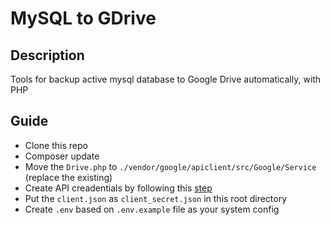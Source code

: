 # MySQL to GDrive

## Description
Tools for backup active mysql database to Google Drive automatically, with PHP

## Guide

- Clone this repo
- Composer update
- Move the `Drive.php` to `./vendor/google/apiclient/src/Google/Service` (replace the existing)
- Create API creadentials by following this [step](https://developers.google.com/drive/v3/web/quickstart/php#step_1_turn_on_the_api_name)
- Put the `client.json` as `client_secret.json` in this root directory
- Create `.env` based on `.env.example` file as your system config
